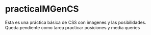 # practicaIMGenCS
Esta es una práctica básica de CSS con imagenes y las posibilidades. Queda pendiente como tarea practicar posiciones y media queries
